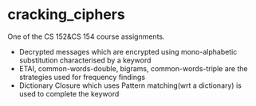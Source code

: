 # cracking_ciphers
One of the CS 152&CS 154 course assignments.
* Decrypted messages which are encrypted using mono-alphabetic substitution characterised by a keyword
* ETAI, common-words-double, bigrams, common-words-triple are the strategies used for frequency findings
* Dictionary Closure which uses Pattern matching(wrt a dictionary) is used to complete the keyword
